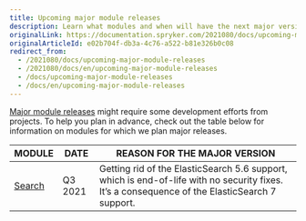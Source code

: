 ```yaml
---
title: Upcoming major module releases
description: Learn what modules and when will have the next major versions release
originalLink: https://documentation.spryker.com/2021080/docs/upcoming-major-module-releases
originalArticleId: e02b704f-db3a-4c76-a522-b81e326b0c08
redirect_from:
  - /2021080/docs/upcoming-major-module-releases
  - /2021080/docs/en/upcoming-major-module-releases
  - /docs/upcoming-major-module-releases
  - /docs/en/upcoming-major-module-releases
---
```


[Major module releases](/docs/scos/dev/developer-guides/{{page.version}}/architecture-guide/module-api/semantic-versioning-major-vs.-minor-vs.-patch-release.html#what-is-a--major-release--) might require some development efforts from projects. To help you plan in advance, check out the table below for information on modules for which we plan major releases.

| MODULE | DATE | REASON FOR THE MAJOR VERSION |
| --- | --- | --- |
| [Search](https://github.com/spryker/search) | Q3 2021 | Getting rid of the ElasticSearch 5.6 support, which is end-of-life with no security fixes. It’s a consequence of the ElasticSearch 7 support. |




